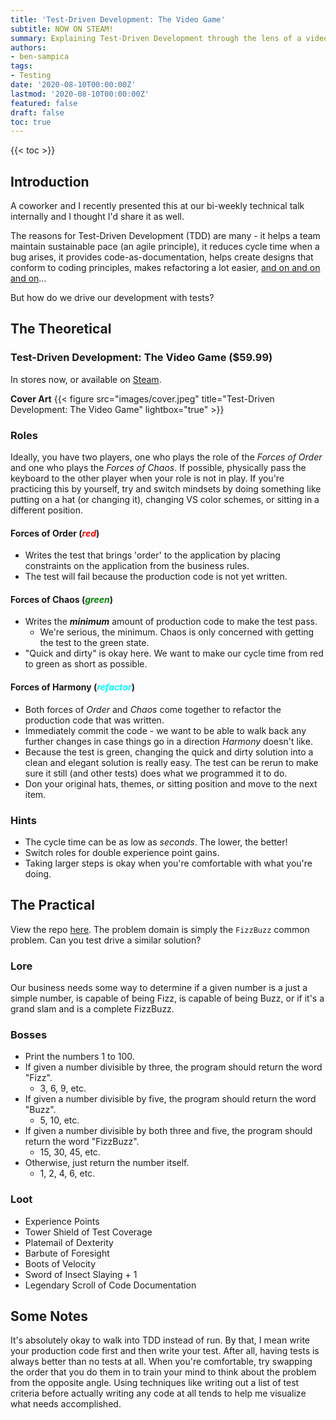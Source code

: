 ```yaml
---
title: 'Test-Driven Development: The Video Game'
subtitle: NOW ON STEAM!
summary: Explaining Test-Driven Development through the lens of a video game.
authors:
- ben-sampica
tags:
- Testing
date: '2020-08-10T00:00:00Z'
lastmod: '2020-08-10T00:00:00Z'
featured: false
draft: false
toc: true
---
```


{{< toc >}}

## Introduction

A coworker and I recently presented this at our bi-weekly technical talk internally and I thought I'd share it as well.

The reasons for Test-Driven Development (TDD) are many - it helps a team maintain sustainable pace (an agile principle), it reduces cycle time when a bug arises,
it provides code-as-documentation, helps create designs that conform to coding principles, makes refactoring a lot easier, [and on and on and on](https://www.madetech.com/blog/9-benefits-of-test-driven-development)...

But how do we drive our development with tests?

## The Theoretical

### Test-Driven Development: The Video Game ($59.99)
In stores now, or available on [Steam](https://www.youtube.com/watch?v=oHg5SJYRHA0).

**Cover Art**
{{< figure src="images/cover.jpeg" title="Test-Driven Development: The Video Game" lightbox="true" >}}

### Roles
Ideally, you have two players, one who plays the role of the _Forces of Order_ and one who plays the _Forces of Chaos_. If possible, physically pass the keyboard to the other player when your role is not in play. If you're practicing this by yourself, try and switch mindsets by doing something like putting on a hat (or changing it), changing VS color schemes, or sitting in a different position.

#### Forces of Order (<i style='color:red'>red</i>)
- Writes the test that brings 'order' to the application by placing constraints on the application from the business rules.
- The test will fail because the production code is not yet written.

#### Forces of Chaos (<i style='color:green'>green</i>)
- Writes the **_minimum_** amount of production code to make the test pass.
  - We're serious, the minimum. Chaos is only concerned with getting the test to the green state.
- "Quick and dirty" is okay here. We want to make our cycle time from red to green as short as possible.

#### Forces of Harmony (<i style='color:cyan'>refactor</i>)
- Both forces of _Order_ and _Chaos_ come together to refactor the production code that was written.
- Immediately commit the code - we want to be able to walk back any further changes in case things go in a direction _Harmony_ doesn't like.
- Because the test is green, changing the quick and dirty solution into a clean and elegant solution is really easy. The test can be rerun to make sure it still (and other tests) does what we programmed it to do.
- Don your original hats, themes, or sitting position and move to the next item.

### Hints
- The cycle time can be as low as _seconds_. The lower, the better!
- Switch roles for double experience point gains.
- Taking larger steps is okay when you're comfortable with what you're doing.


## The Practical

View the repo [here](https://github.com/benjaminsampica/bensampicaPostExamples/tree/master/tdd). The problem domain is simply the `FizzBuzz` common problem. Can you test drive a similar solution?

### Lore

Our business needs some way to determine if a given number is a just a simple number, is capable of being Fizz, is capable of being Buzz, or if it's a grand slam and is a complete FizzBuzz.

### Bosses
- Print the numbers 1 to 100.
- If given a number divisible by three, the program should return the word "Fizz".
  - 3, 6, 9, etc.
- If given a number divisible by five, the program should return the word "Buzz".
  - 5, 10, etc.
- If given a number divisible by both three and five, the program should return the word "FizzBuzz".
  - 15, 30, 45, etc.
- Otherwise, just return the number itself.
  - 1, 2, 4, 6, etc.

### Loot
- Experience Points
- Tower Shield of Test Coverage
- Platemail of Dexterity
- Barbute of Foresight
- Boots of Velocity
- Sword of Insect Slaying + 1
- Legendary Scroll of Code Documentation

## Some Notes
It's absolutely okay to walk into TDD instead of run. By that, I mean write your production code first and then write your test. After all, having tests is always better than no tests at all. When you're comfortable, try swapping the order that you do them in to train your mind to think about the problem from the opposite angle. Using techniques like writing out a list of test criteria before actually writing any code at all tends to help me visualize what needs accomplished.